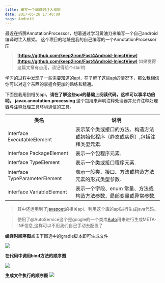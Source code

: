 ```yaml
---
title: 编写一个编译时注入框架
date: 2017-05-28 17:40:00
tags: Android
---
```


最近在折腾AnnotationProcessor，想着通过学习黄油刀来编写一个自己android编译时注入框架。
这个项目的地址是我的自己编写的一个AnnotationProcessor库

>**[https://github.com/keep2iron/Fast4Android-InjectView](https://github.com/keep2iron/Fast4Android-InjectView)**
>如果觉得这篇文章有点用，请记得给个star哟

学习的过程中发现了一些需要知道的api，在了解了这些api的情况下，那么我相信你可以对这个东西的掌握会更加的熟练和精通。

下面是我用到相关api，**请在了解这些api的基础上阅读代码，这样可以事半功倍哟。**
**javax.annotation.processing**
这个包用来声明注释处理器并允许注释处理器与注释处理工具环境通信的工具。 <table><tr><th style='text-algin:center;'>类名</th><th style='text-algin:center;'>说明</th></tr><tr><td>interface ExecutableElement</td><td>表示某个类或接口的方法、构造方法或初始化程序（静态或实例）,包括注释类型元素.</td></tr><tr><td>interface PackageElement</td><td>表示一个包程序元素.</td></tr><tr><td>interface TypeElement </td><td>表示一个类或接口程序元素.</td></tr><tr><td>interface TypeParameterElement </td><td>表示一般类、接口、方法或构造方法元素的形式类型参数.</td></tr><tr><td>interface 	VariableElement </td><td>表示一个字段、enum 常量、方法或构造方法参数、局部变量或异常参数.</td></tr></table>

>其中还运用到了[javapoet](https://github.com/square/javapoet)的相关api，利用这个库的api进行生成java代码。

>使用了@AutoService这个是google的一个类库[Auto](https://github.com/google/auto)用来进行生成META-INF信息,这样可以不用我们自己手动去配置了

**编译时顺序图**点击下图选中的gradle脚本即可生成文件

![](http://i.imgur.com/QZyE8lR.png)

**在代码中调用bind方法的顺序图**

![](http://i.imgur.com/6ELqej3.png)

**生成文件执行的顺序图**
![](http://i.imgur.com/mZoLFXQ.png)